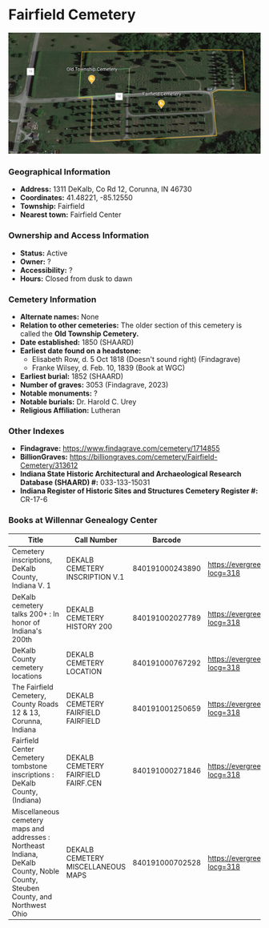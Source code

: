 # Fairfield Cemetery

![Fairfield Cemetery on Google Earth](https://github.com/FyoAtEPL/DeKalbCemeteries/blob/main/images/mapImages/FairfieldAllEarth.png "Fairfield Cemetery on Google Earth")

### Geographical Information
- **Address:** 1311 DeKalb, Co Rd 12, Corunna, IN 46730
- **Coordinates:**  41.48221, -85.12550
- **Township:** Fairfield
- **Nearest town:** Fairfield Center

### Ownership and Access Information
- **Status:** Active
- **Owner:** ?
- **Accessibility:** ?
- **Hours:** Closed from dusk to dawn

### Cemetery Information
- **Alternate names:** None
- **Relation to other cemeteries:** The older section of this cemetery is called the **Old Township Cemetery.**
- **Date established:** 1850 (SHAARD)
- **Earliest date found on a headstone:**
  - Elisabeth Row, d. 5 Oct 1818 (Doesn't sound right) (Findagrave)
  - Franke Wilsey, d. Feb. 10, 1839 (Book at WGC)
- **Earliest burial:** 1852 (SHAARD)
- **Number of graves:**  3053 (Findagrave, 2023)
- **Notable monuments:** ?
- **Notable burials:** Dr. Harold C. Urey
- **Religious Affiliation:** Lutheran

### Other Indexes
- **Findagrave:** https://www.findagrave.com/cemetery/1714855
- **BillionGraves:** https://billiongraves.com/cemetery/Fairfield-Cemetery/313612
- **Indiana State Historic Architectural and Archaeological Research Database (SHAARD) #:** 033-133-15031
- **Indiana Register of Historic Sites and Structures Cemetery Register #:** CR-17-6


### Books at Willennar Genealogy Center
| Title | Call Number | Barcode | Evergreen Record |
| ------------ | ------------ | ------------ | ------------ |
| Cemetery inscriptions, DeKalb County, Indiana V. 1 | DEKALB CEMETERY INSCRIPTION V.1 | 840191000243890 | https://evergreen.lib.in.us/eg/opac/record/20697937?locg=318 |
| DeKalb cemetery talks 200+ : In honor of Indiana's 200th | DEKALB CEMETERY HISTORY 200 | 840191002027789 | https://evergreen.lib.in.us/eg/opac/record/20859537?locg=318 |
| DeKalb County cemetery locations | DEKALB CEMETERY LOCATION | 840191000767292 | https://evergreen.lib.in.us/eg/opac/record/20670319?locg=318 |
| The Fairfield Cemetery, County Roads 12 & 13, Corunna, Indiana | DEKALB CEMETERY FAIRFIELD FAIRFIELD | 840191001250659 | https://evergreen.lib.in.us/eg/opac/record/20698238?locg=318 |
| Fairfield Center Cemetery tombstone inscriptions : DeKalb County, (Indiana) | DEKALB CEMETERY FAIRFIELD FAIRF.CEN | 840191000271846 | https://evergreen.lib.in.us/eg/opac/record/20670311?locg=318 |
| Miscellaneous cemetery maps and addresses : Northeast Indiana, DeKalb County, Noble County, Steuben County, and Northwest Ohio | DEKALB CEMETERY MISCELLANEOUS MAPS | 840191000702528 | https://evergreen.lib.in.us/eg/opac/record/20673421?locg=318 |
